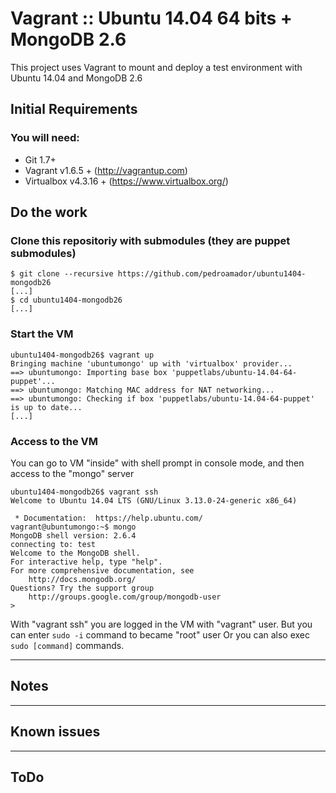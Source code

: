 # Vagrant :: Ubuntu 14.04 64 bits + MongoDB 2.6

This project uses Vagrant to mount and deploy a test environment with Ubuntu 14.04 and MongoDB 2.6

## Initial Requirements

### You will need:

  * Git 1.7+
  * Vagrant v1.6.5 + (http://vagrantup.com)
  * Virtualbox v4.3.16 + (https://www.virtualbox.org/)

## Do the work

### Clone this repositoriy with submodules (they are puppet submodules)

    $ git clone --recursive https://github.com/pedroamador/ubuntu1404-mongodb26
    [...]
    $ cd ubuntu1404-mongodb26
    [...]

### Start the VM

    ubuntu1404-mongodb26$ vagrant up
    Bringing machine 'ubuntumongo' up with 'virtualbox' provider...
    ==> ubuntumongo: Importing base box 'puppetlabs/ubuntu-14.04-64-puppet'...
    ==> ubuntumongo: Matching MAC address for NAT networking...
    ==> ubuntumongo: Checking if box 'puppetlabs/ubuntu-14.04-64-puppet' is up to date...
    [...]

### Access to the VM

You can go to VM "inside" with shell prompt in console mode, and then access to the "mongo" server

    ubuntu1404-mongodb26$ vagrant ssh
    Welcome to Ubuntu 14.04 LTS (GNU/Linux 3.13.0-24-generic x86_64)

     * Documentation:  https://help.ubuntu.com/
    vagrant@ubuntumongo:~$ mongo
    MongoDB shell version: 2.6.4
    connecting to: test
    Welcome to the MongoDB shell.
    For interactive help, type "help".
    For more comprehensive documentation, see
	    http://docs.mongodb.org/
    Questions? Try the support group
	    http://groups.google.com/group/mongodb-user
    >

With "vagrant ssh" you are logged in the VM with "vagrant" user. 
But you can enter `sudo -i` command to became "root" user
Or you can also exec `sudo [command]` commands.

---

## Notes

---

## Known issues

---

## ToDo

